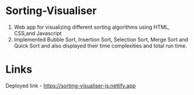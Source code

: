 # Sorting-Visualiser


   1. Web app for visualizing different sorting algorithms using HTML, CSS,and Javascript
   2. Implemented Bubble Sort, Insertion Sort, Selection Sort, Merge Sort and Quick Sort and also displayed their time complexities and total run time.
   

# Links

Deployed link - https://sorting-visualiser-js.netlify.app
